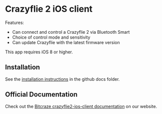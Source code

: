 Crazyflie 2 iOS client
======================

Features:

* Can connect and control a Crazyflie 2 via Bluetooth Smart
* Choice of control mode and sensitivity
* Can update Crazyflie with the latest firmware version

This app requires iOS 8 or higher.

## Installation
See the [installation instructions](docs/installation/install.md) in the github docs folder.

## Official Documentation

Check out the [Bitcraze crazyflie2-ios-client documentation](https://www.bitcraze.io/documentation/repository/crazyflie2-ios-client/master/) on our website.

